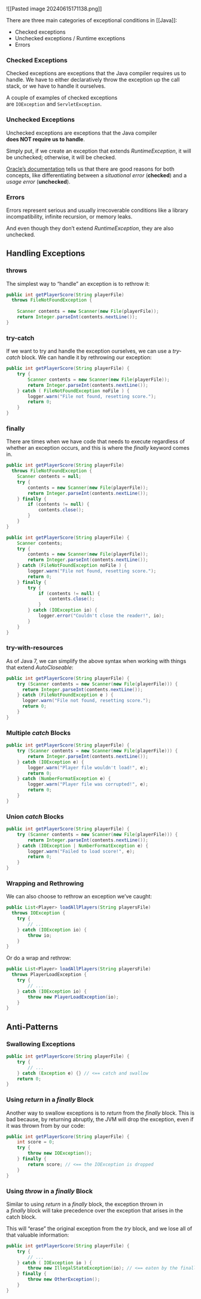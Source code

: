 ![[Pasted image 20240615171138.png]]

There are three main categories of exceptional conditions in [[Java]]:

- Checked exceptions
- Unchecked exceptions / Runtime exceptions
- Errors

### Checked Exceptions

Checked exceptions are exceptions that the Java compiler requires us to handle. We have to either declaratively throw the exception up the call stack, or we have to handle it ourselves.

A couple of examples of checked exceptions are `IOException` and `ServletException`.

### Unchecked Exceptions

Unchecked exceptions are exceptions that the Java compiler **does NOT require us to handle**.

Simply put, if we create an exception that extends _RuntimeException_, it will be unchecked; otherwise, it will be checked.

[Oracle’s documentation](https://docs.oracle.com/javase/tutorial/essential/exceptions/runtime.html) tells us that there are good reasons for both concepts, like differentiating between a *situational error* (**checked**) and a *usage error* (**unchecked**).

### Errors

Errors represent serious and usually irrecoverable conditions like a library incompatibility, infinite recursion, or memory leaks.

And even though they don’t extend _RuntimeException_, they are also unchecked.

## Handling Exceptions

### throws

The simplest way to “handle” an exception is to rethrow it:

```java
public int getPlayerScore(String playerFile)
  throws FileNotFoundException {
 
    Scanner contents = new Scanner(new File(playerFile));
    return Integer.parseInt(contents.nextLine());
}
```

### try-catch

If we want to try and handle the exception ourselves, we can use a _try-catch_ block. We can handle it by rethrowing our exception:

```java
public int getPlayerScore(String playerFile) {
    try {
        Scanner contents = new Scanner(new File(playerFile));
        return Integer.parseInt(contents.nextLine());
    } catch ( FileNotFoundException noFile ) {
        logger.warn("File not found, resetting score.");
        return 0;
    }
}
```

### finally

There are times when we have code that needs to execute regardless of whether an exception occurs, and this is where the _finally_ keyword comes in.

```java
public int getPlayerScore(String playerFile)
  throws FileNotFoundException {
    Scanner contents = null;
    try {
        contents = new Scanner(new File(playerFile));
        return Integer.parseInt(contents.nextLine());
    } finally {
        if (contents != null) {
            contents.close();
        }
    }
}
```

```java
public int getPlayerScore(String playerFile) {
    Scanner contents;
    try {
        contents = new Scanner(new File(playerFile));
        return Integer.parseInt(contents.nextLine());
    } catch (FileNotFoundException noFile ) {
        logger.warn("File not found, resetting score.");
        return 0; 
    } finally {
        try {
            if (contents != null) {
                contents.close();
            }
        } catch (IOException io) {
            logger.error("Couldn't close the reader!", io);
        }
    }
}
```

### try-with-resources

As of Java 7, we can simplify the above syntax when working with things that extend _AutoCloseable_:

```java
public int getPlayerScore(String playerFile) {
    try (Scanner contents = new Scanner(new File(playerFile))) {
      return Integer.parseInt(contents.nextLine());
    } catch (FileNotFoundException e ) {
      logger.warn("File not found, resetting score.");
      return 0;
    }
}
```

### Multiple _catch_ Blocks

```java
public int getPlayerScore(String playerFile) {
    try (Scanner contents = new Scanner(new File(playerFile))) {
        return Integer.parseInt(contents.nextLine());
    } catch (IOException e) {
        logger.warn("Player file wouldn't load!", e);
        return 0;
    } catch (NumberFormatException e) {
        logger.warn("Player file was corrupted!", e);
        return 0;
    }
}
```

### Union _catch_ Blocks

```java
public int getPlayerScore(String playerFile) {
    try (Scanner contents = new Scanner(new File(playerFile))) {
        return Integer.parseInt(contents.nextLine());
    } catch (IOException | NumberFormatException e) {
        logger.warn("Failed to load score!", e);
        return 0;
    }
}
```

### Wrapping and Rethrowing

We can also choose to rethrow an exception we’ve caught:

```java
public List<Player> loadAllPlayers(String playersFile) 
  throws IOException {
    try { 
        // ...
    } catch (IOException io) { 		
        throw io;
    }
}
```

Or do a wrap and rethrow:

```java
public List<Player> loadAllPlayers(String playersFile) 
  throws PlayerLoadException {
    try { 
        // ...
    } catch (IOException io) { 		
        throw new PlayerLoadException(io);
    }
}
```

## Anti-Patterns

### Swallowing Exceptions

```java
public int getPlayerScore(String playerFile) {
    try {
        // ...
    } catch (Exception e) {} // <== catch and swallow
    return 0;
}
```

### Using _return_ in a _finally_ Block

Another way to swallow exceptions is to _return_ from the _finally_ block. This is bad because, by returning abruptly, the JVM will drop the exception, even if it was thrown from by our code:

```java
public int getPlayerScore(String playerFile) {
    int score = 0;
    try {
        throw new IOException();
    } finally {
        return score; // <== the IOException is dropped
    }
}
```

### Using _throw_ in a _finally_ Block

Similar to using _return_ in a _finally_ block, the exception thrown in a _finally_ block will take precedence over the exception that arises in the catch block.

This will “erase” the original exception from the _try_ block, and we lose all of that valuable information:

```java
public int getPlayerScore(String playerFile) {
    try {
        // ...
    } catch ( IOException io ) {
        throw new IllegalStateException(io); // <== eaten by the finally
    } finally {
        throw new OtherException();
    }
}
```